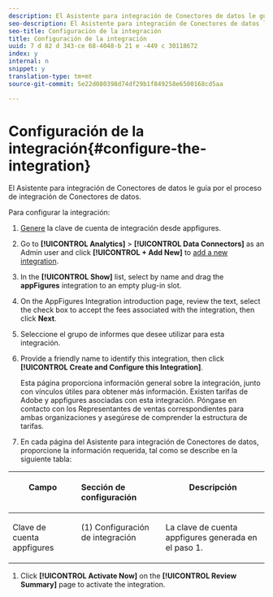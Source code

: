 ```yaml
---
description: El Asistente para integración de Conectores de datos le guía por el proceso de integración de Conectores de datos.
seo-description: El Asistente para integración de Conectores de datos le guía por el proceso de integración de Conectores de datos.
seo-title: Configuración de la integración
title: Configuración de la integración
uuid: 7 d 82 d 343-ce 68-4048-b 21 e -449 c 30118672
index: y
internal: n
snippet: y
translation-type: tm+mt
source-git-commit: 5e22d080398d74df29b1f849258e6500168cd5aa

---
```



# Configuración de la integración{#configure-the-integration}

El Asistente para integración de Conectores de datos le guía por el proceso de integración de Conectores de datos.

Para configurar la integración:

1. [Genere](https://appfigures.com/support/faq/523/connecting-to-adobes-marketing-cloud) la clave de cuenta de integración desde appfigures.
1. Go to **[!UICONTROL Analytics]** &gt; **[!UICONTROL Data Connectors]** as an Admin user and click **[!UICONTROL + Add New]** to [add a new integration](http://microsite.omniture.com/t2/help/en_US/genesis/index.html?f=t_add_integration).
1. In the **[!UICONTROL Show]** list, select by name and drag the **appFigures** integration to an empty plug-in slot.
1. On the AppFigures Integration introduction page, review the text, select the check box to accept the fees associated with the integration, then click **Next**.
1. Seleccione el grupo de informes que desee utilizar para esta integración.
1. Provide a friendly name to identify this integration, then click **[!UICONTROL Create and Configure this Integration]**.

   Esta página proporciona información general sobre la integración, junto con vínculos útiles para obtener más información. Existen tarifas de Adobe y appfigures asociadas con esta integración. Póngase en contacto con los Representantes de ventas correspondientes para ambas organizaciones y asegúrese de comprender la estructura de tarifas.
1. En cada página del Asistente para integración de Conectores de datos, proporcione la información requerida, tal como se describe en la siguiente tabla:

<table id="table_74EC1EEBE7A548AB878AA40187EBCD30"> 
 <thead> 
  <tr valign="top"> 
   <th colname="col2" class="entry"> <p> <b>Campo</b> </p> </th> 
   <th colname="col03" valign="top" align="left" class="entry"> <p> <b>Sección de configuración</b> </p> </th> 
   <th colname="col3" class="entry"> <p> <b>Descripción</b> </p> </th> 
  </tr> 
 </thead>
 <tbody> 
  <tr valign="top"> 
   <td colname="col2"> <p>Clave de cuenta appfigures </p> </td> 
   <td colname="col03"> <p>(1) Configuración de integración </p> </td> 
   <td colname="col3"> <p>La clave de cuenta appfigures generada en el paso 1. </p> </td> 
  </tr> 
 </tbody> 
</table>

1. Click **[!UICONTROL Activate Now]** on the **[!UICONTROL Review Summary]** page to activate the integration.
